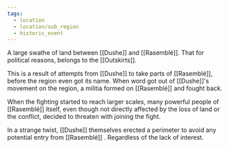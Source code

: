 ```yaml
---
tags:
  - location
  - location/sub_region
  - historic_event
---
```

A large swathe of land between [[Dushe]] and [[Rasemblé]]. That for political reasons, belongs to the [[Outskirts]].

This is a result of attempts from [[Dushe]] to take parts of [[Rasemblé]], before the region even got its name. 
When word got out of [[Dushe]]'s movement on the region, a militia formed on [[Rasemblé]] and fought back.

When the fighting started to reach larger scales, many powerful people of [[Rasemblé]] itself, even though not directly affected by the loss of land or the conflict, decided to threaten with joining the fight.

In a strange twist, [[Dushe]] themselves erected a perimeter to avoid any potential entry from [[Rasemblé]] . Regardless of the lack of interest.